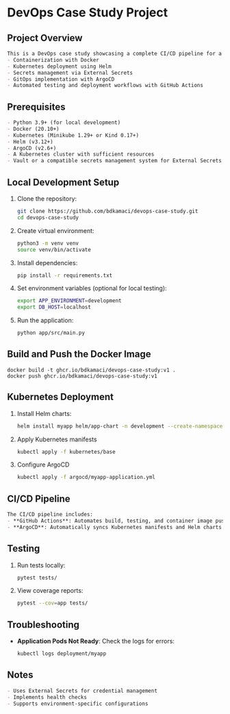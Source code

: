 # DevOps Case Study Project

## Project Overview
```markdown
This is a DevOps case study showcasing a complete CI/CD pipeline for a Python Flask-based web application. The project demonstrates:
- Containerization with Docker
- Kubernetes deployment using Helm
- Secrets management via External Secrets
- GitOps implementation with ArgoCD
- Automated testing and deployment workflows with GitHub Actions
```

## Prerequisites
```markdown
- Python 3.9+ (for local development)
- Docker (20.10+)
- Kubernetes (Minikube 1.29+ or Kind 0.17+)
- Helm (v3.12+)
- ArgoCD (v2.6+)
- A Kubernetes cluster with sufficient resources
- Vault or a compatible secrets management system for External Secrets
```

## Local Development Setup
1. Clone the repository:
   ```bash
   git clone https://github.com/bdkamaci/devops-case-study.git
   cd devops-case-study

2. Create virtual environment:
    ```bash
    python3 -m venv venv
    source venv/bin/activate

3. Install dependencies:
    ```bash
    pip install -r requirements.txt

4. Set environment variables (optional for local testing):
    ```bash
    export APP_ENVIRONMENT=development
    export DB_HOST=localhost

5. Run the application:    
     ```bash
    python app/src/main.py

## Build and Push the Docker Image
    docker build -t ghcr.io/bdkamaci/devops-case-study:v1 .
    docker push ghcr.io/bdkamaci/devops-case-study:v1

## Kubernetes Deployment
1. Install Helm charts:
   ```bash
   helm install myapp helm/app-chart -n development --create-namespace
2. Apply Kubernetes manifests
    ```bash
    kubectl apply -f kubernetes/base
3. Configure ArgoCD
    ```bash
    kubectl apply -f argocd/myapp-application.yml

## CI/CD Pipeline
```markdown
The CI/CD pipeline includes:
- **GitHub Actions**: Automates build, testing, and container image push steps. The workflow is triggered on every commit to the `main` branch.
- **ArgoCD**: Automatically syncs Kubernetes manifests and Helm charts to the cluster, ensuring continuous deployment to staging and production environments.
```

## Testing
1. Run tests locally:
   ```bash
   pytest tests/
2. View coverage reports:
    ```bash
    pytest --cov=app tests/

## Troubleshooting
- **Application Pods Not Ready**:
  Check the logs for errors:
  ```bash
  kubectl logs deployment/myapp

## Notes
```markdown
- Uses External Secrets for credential management
- Implements health checks
- Supports environment-specific configurations
```